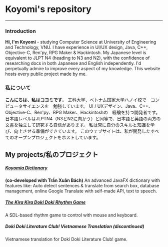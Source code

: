 #  Koyomi's repository
---
### Introduction
**Hi, I'm Koyomi** - studying Computer Science at University of Engineering and Technology, VNU.
I have experience in UI/UX design, Java, C++, Objective-C, Ren'py, RPG Maker & Hackintosh.
My Japanese level is equivalent to JLPT N4 (heading to N3 and N2), with the confidence of researching docs in both Japanese and English independently. 
I'd perpetually admire to improve every aspect of my knowledge.
This website hosts every public project made by me.

### 私について
**こんにちは、私はコヨミです**。
工科大学、ベトナム国家大学ハノイ校で　コンピュータサイエンスを　勉強しています。
UI / UXデザイン、Java、C++、Objective-C、Ren'py、RPG Maker、Hackintoshの　経験を持つ開発者です。
日本語レベルはJLPTN4（N3とN2に向かう）と同等で、日本語と英語の両方の文書を独立して研究する自信があります。
私は常に自分のスキルと知識を学び、向上させる準備ができています。
このウェブサイトは、私が開発したすべてのオープンプロジェクトをホストしています。

## My projects/私のプロジェクト
#####  [Koyomia Dictionary](https://github.com/miaht94/Dictionary) 
**(co-developed with Trần Xuân Bách)**
An advanced JavaFX dictionary with features like: Auto detect sentences & translate from search box, database management, online Google Translate with self-made API, text to speech.

##### [The Kira Kira Doki Doki Rhythm Game](https://github.com/vakoyomi/KiraDokiProject)
A SDL-based rhythm game to control with mouse and keyboard.

##### Doki Doki Literature Club! Vietnamese Translation (discontinued)
Vietnamese translation for Doki Doki Literature Club! game.
